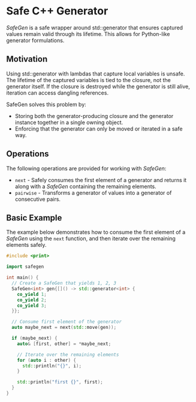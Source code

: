 # Safe C++ Generator

*SafeGen* is a safe wrapper around std::generator that ensures captured values remain valid through its lifetime.
This allows for Python-like generator formulations.

## Motivation

Using std::generator with lambdas that capture local variables is unsafe. The lifetime of the captured variables is tied to the closure, not the generator itself. If the closure is destroyed while the generator is still alive, iteration can access dangling references.

SafeGen solves this problem by:
- Storing both the generator-producing closure and the generator instance together in a single owning object.
- Enforcing that the generator can only be moved or iterated in a safe way.

## Operations

The following operations are provided for working with *SafeGen*:

- `next` - Safely consumes the first element of a generator and returns it along with a *SafeGen* containing the remaining elements.
- `pairwise` - Transforms a generator of values into a generator of consecutive pairs.

## Basic Example

The example below demonstrates how to consume the first element of a *SafeGen* using the `next` function,
and then iterate over the remaining elements safely.

``` cpp
#include <print>

import safegen

int main() {
  // Create a SafeGen that yields 1, 2, 3
  SafeGen<int> gen{[]() -> std::generator<int> {
    co_yield 1;
    co_yield 2;
    co_yield 3;
  }};

  // Consume first element of the generator
  auto maybe_next = next(std::move(gen));

  if (maybe_next) {
    auto& [first, other] = *maybe_next;

    // Iterate over the remaining elements
    for (auto i : other) {
      std::println("{}", i);
    }

    std::println("first {}", first);
  }
}
```
